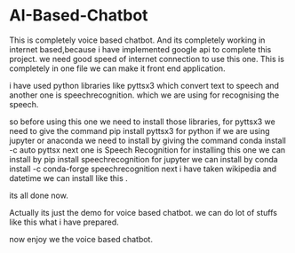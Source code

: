 # AI-Based-Chatbot
This is completely voice based chatbot.
And its completely working in internet based,because i have implemented google api to complete this project.
we need good speed of internet connection to use this one.
This is completely in one file we can make it front end application.

i have used python libraries like pyttsx3 which convert text to speech and another one is speechrecognition.
which we are using for recognising the speech.

so before using this one we need to install those libraries,
for pyttsx3 we need to give the command pip install pyttsx3 for python 
if we are using jupyter or anaconda we need to install by giving the command  conda install -c auto pyttsx
next one is Speech Recognition for installing this one we can install by pip install speechrecognition
for jupyter we can install by   conda install -c conda-forge speechrecognition
next i have taken wikipedia and datetime we can install like this .

its all done now.

Actually its just the demo for voice based chatbot.
we can do lot of stuffs like this what i have prepared.

now enjoy we the voice based chatbot.
